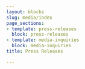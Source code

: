 ```yaml
---
layout: blocks
slug: media/index
page_sections:
- template: press-releases
  block: press-releases
- template: media-inquiries
  block: media-inquiries
title: Press Releases

---
```

